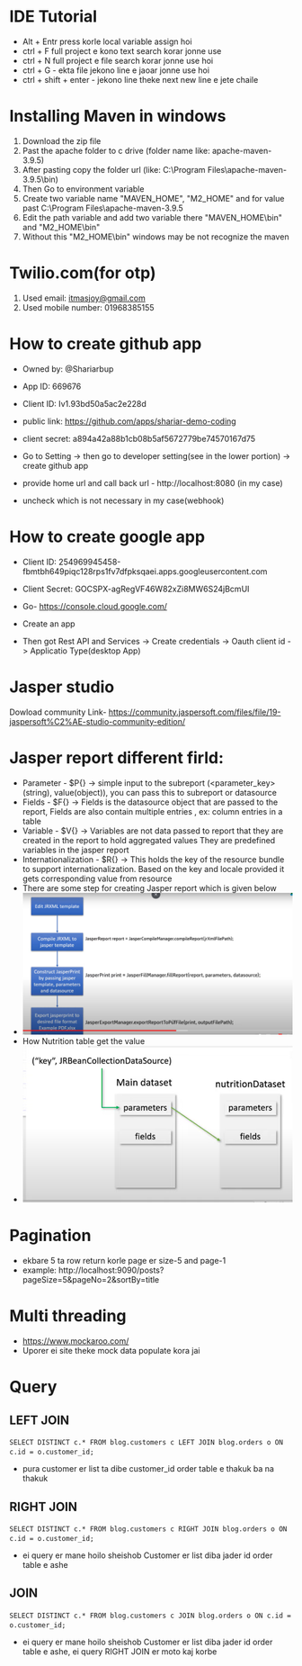 # IDE Tutorial

- Alt + Entr press korle local variable assign hoi
- ctrl + F full project e kono text search korar jonne use
- ctrl + N full project e file search korar jonne use hoi
- ctrl + G - ekta file jekono line e jaoar jonne use hoi
- ctrl + shift + enter - jekono line theke next new line e jete chaile

# Installing Maven in windows
1. Download the zip file
2. Past the apache folder to c drive (folder name like: apache-maven-3.9.5)
3. After pasting copy the folder url (like: C:\Program Files\apache-maven-3.9.5\bin)
4. Then Go to environment variable
5. Create two variable name "MAVEN_HOME", "M2_HOME" and for value past C:\Program Files\apache-maven-3.9.5
6. Edit the path variable and add two variable there "MAVEN_HOME\bin" and "M2_HOME\bin"
7. Without this "M2_HOME\bin" windows may be not recognize the maven

# Twilio.com(for otp)
1. Used email: itmasjoy@gmail.com
2. Used mobile number: 01968385155


# How to create github app

- Owned by: @Shariarbup
- App ID: 669676
- Client ID: Iv1.93bd50a5ac2e228d
- public link: https://github.com/apps/shariar-demo-coding
- client secret: a894a42a88b1cb08b5af5672779be74570167d75

- Go to Setting -> then go to developer setting(see in the lower portion) -> create github app
- provide home url and call back url - http://localhost:8080 (in my case)
- uncheck which is not necessary in my case(webhook)

# How to create google app

- Client ID: 254969945458-fbmtbh649piqc128rps1fv7dfpksqaei.apps.googleusercontent.com
- Client Secret: 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

- Go- https://console.cloud.google.com/
- Create an app
- Then got Rest API and Services -> Create credentials -> Oauth client id -> Applicatio Type(desktop App)


# Jasper studio

Dowload community Link- https://community.jaspersoft.com/files/file/19-jaspersoft%C2%AE-studio-community-edition/


# Jasper report different firld:
- Parameter - $P{} -> simple input to the subreport (<parameter_key>(string), value(object)), you can pass this to subreport or datasource
- Fields - $F{} -> Fields is the datasource object that are passed to the report, Fields are also contain multiple entries
  , ex: column entries in a table
- Variable - $V{} -> Variables are not data passed to report that they are created in the report to hold aggregated values
  They are predefined variables in the jasper report
- Internationalization - $R{} -> This holds the key of the resource bundle to support internationalization. Based on the key and locale
  provided it gets corresponding value from resource
- There are some step for creating Jasper report which is given below
- ![img.png](jasper_report_procedure.png)
- How Nutrition table get the value
- ![img_1.png](nutrition_table.png)

# Pagination
- ekbare 5 ta row return korle page er size-5 and page-1
- example: http://localhost:9090/posts?pageSize=5&pageNo=2&sortBy=title

# Multi threading
- https://www.mockaroo.com/
- Uporer ei site theke mock data populate kora jai 

# Query

## LEFT JOIN
`SELECT DISTINCT c.* FROM blog.customers c LEFT JOIN blog.orders o ON c.id = o.customer_id;`
- pura customer er list ta dibe customer_id order table e thakuk ba na thakuk

## RIGHT JOIN
`SELECT DISTINCT c.* FROM blog.customers c RIGHT JOIN blog.orders o ON c.id = o.customer_id;`
- ei query er mane hoilo sheishob Customer er list diba jader id order table e ashe

## JOIN
`SELECT DISTINCT c.* FROM blog.customers c JOIN blog.orders o ON c.id = o.customer_id;`
- ei query er mane hoilo sheishob Customer er list diba jader id order table e ashe, ei query RIGHT JOIN er moto kaj korbe